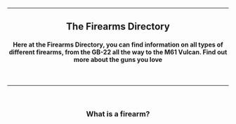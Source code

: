 <!DOCTYPE html>
<html lang="en" dir="ltr">
  <head>
    <meta charset="utf-8">
  </head>
  <body>
    <center>
      <hr></hr>
      <h2>The Firearms Directory</h2>
      <h4>Here at the Firearms Directory, you can find information on all types of different firearms, from the GB-22 all the way to the M61 Vulcan. Find out more about the guns you love</h4>
      <br>
      <hr>
      <br>
      <h3>What is a firearm?</h>
  </body>
</html>
